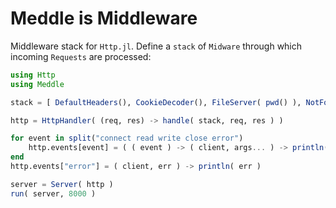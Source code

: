 Meddle is Middleware 
====================

Middleware stack for `Http.jl`.  Define a `stack` of `Midware` through which incoming `Requests` are processed:

```.jl
using Http
using Meddle

stack = [ DefaultHeaders(), CookieDecoder(), FileServer( pwd() ), NotFound() ]

http = HttpHandler( (req, res) -> handle( stack, req, res ) )

for event in split("connect read write close error")
    http.events[event] = ( ( event ) -> ( client, args... ) -> println(client.id,": $event") )( event )
end
http.events["error"] = ( client, err ) -> println( err )

server = Server( http )
run( server, 8000 )
```